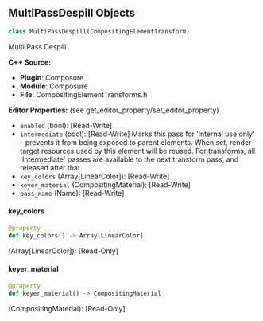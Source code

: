## MultiPassDespill Objects

```python
class MultiPassDespill(CompositingElementTransform)
```

Multi Pass Despill

**C++ Source:**

- **Plugin**: Composure
- **Module**: Composure
- **File**: CompositingElementTransforms.h

**Editor Properties:** (see get_editor_property/set_editor_property)

- ``enabled`` (bool):  [Read-Write]
- ``intermediate`` (bool):  [Read-Write] Marks this pass for 'internal use only' - prevents it from being exposed to parent elements.
  When set, render target resources used by this element will be reused. For transforms, all 'Intermediate'
  passes are available to the next transform pass, and released after that.
- ``key_colors`` (Array[LinearColor]):  [Read-Write]
- ``keyer_material`` (CompositingMaterial):  [Read-Write]
- ``pass_name`` (Name):  [Read-Write]

<a id="unreal.MultiPassDespill.key_colors"></a>

#### key_colors

```python
@property
def key_colors() -> Array[LinearColor]
```

(Array[LinearColor]):  [Read-Only]

<a id="unreal.MultiPassDespill.keyer_material"></a>

#### keyer_material

```python
@property
def keyer_material() -> CompositingMaterial
```

(CompositingMaterial):  [Read-Only]

<a id="unreal.AlphaTransformPass"></a>